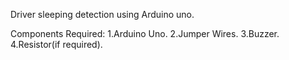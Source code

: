 Driver sleeping detection using Arduino uno.

Components Required:
      1.Arduino Uno.
      2.Jumper Wires.
      3.Buzzer.
      4.Resistor(if required).
      
